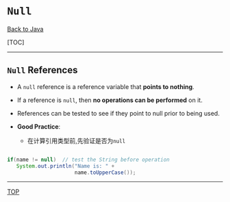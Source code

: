 # `Null`

[Back to Java](../index.md)

[TOC]

---

## `Null` References

- A `null` reference is a reference variable that **points to nothing**.

- If a reference is `null`, then **no operations can be performed** on it.

- References can be tested to see if they point to null prior to being used.

- **Good Practice**:
    - 在计算引用类型前,先验证是否为`null`

```java

if(name != null)  // test the String before operation
   System.out.println("Name is: " +  
                      name.toUpperCase());

```

---

[TOP](#null)
